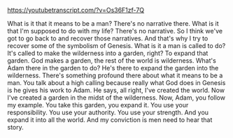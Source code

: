 https://youtubetranscript.com/?v=Os36F1zf-7Q

 What is it that it means to be a man? There's no narrative there. What is it that I'm supposed to do with my life? There's no narrative. So I think we've got to go back to and recover those narratives. And that's why I try to recover some of the symbolism of Genesis. What is it a man is called to do? It's called to make the wilderness into a garden, right? To expand that garden. God makes a garden, the rest of the world is wilderness. What's Adam there in the garden to do? He's there to expand the garden into the wilderness. There's something profound there about what it means to be a man. You talk about a high calling because really what God does in Genesis is he gives his work to Adam. He says, all right, I've created the world. Now I've created a garden in the midst of the wilderness. Now, Adam, you follow my example. You take this garden, you expand it. You use your responsibility. You use your authority. You use your strength. And you expand it into all the world. And my conviction is men need to hear that story.